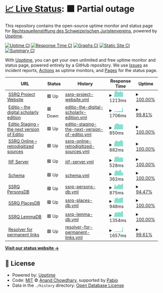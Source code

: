# [📈 Live Status](https://status.ssrq-sds-fds.ch): <!--live status--> **🟧 Partial outage**

This repository contains the open-source uptime monitor and status page for [Rechtsquellenstiftung des Schweizerischen Juristenvereins](www.ssrq-sds-fds.ch), powered by [Upptime](https://github.com/upptime/upptime).

[![Uptime CI](https://github.com/SSRQ-SDS-FDS/ssrq-uptime/workflows/Uptime%20CI/badge.svg)](https://github.com/SSRQ-SDS-FDS/ssrq-uptime/actions?query=workflow%3A%22Uptime+CI%22)
[![Response Time CI](https://github.com/SSRQ-SDS-FDS/ssrq-uptime/workflows/Response%20Time%20CI/badge.svg)](https://github.com/SSRQ-SDS-FDS/ssrq-uptime/actions?query=workflow%3A%22Response+Time+CI%22)
[![Graphs CI](https://github.com/SSRQ-SDS-FDS/ssrq-uptime/workflows/Graphs%20CI/badge.svg)](https://github.com/SSRQ-SDS-FDS/ssrq-uptime/actions?query=workflow%3A%22Graphs+CI%22)
[![Static Site CI](https://github.com/SSRQ-SDS-FDS/ssrq-uptime/workflows/Static%20Site%20CI/badge.svg)](https://github.com/SSRQ-SDS-FDS/ssrq-uptime/actions?query=workflow%3A%22Static+Site+CI%22)
[![Summary CI](https://github.com/SSRQ-SDS-FDS/ssrq-uptime/workflows/Summary%20CI/badge.svg)](https://github.com/SSRQ-SDS-FDS/ssrq-uptime/actions?query=workflow%3A%22Summary+CI%22)

With [Upptime](https://upptime.js.org), you can get your own unlimited and free uptime monitor and status page, powered entirely by a GitHub repository. We use [Issues](https://github.com/SSRQ-SDS-FDS/ssrq-uptime/issues) as incident reports, [Actions](https://github.com/SSRQ-SDS-FDS/ssrq-uptime/actions) as uptime monitors, and [Pages](https://status.ssrq-sds-fds.ch) for the status page.

<!--start: status pages-->
<!-- This summary is generated by Upptime (https://github.com/upptime/upptime) -->
<!-- Do not edit this manually, your changes will be overwritten -->
<!-- prettier-ignore -->
| URL | Status | History | Response Time | Uptime |
| --- | ------ | ------- | ------------- | ------ |
| <img alt="" src="https://icons.duckduckgo.com/ip3/ssrq-sds-fds.ch.ico" height="13"> [SSRQ Project Website](http://ssrq-sds-fds.ch) | 🟩 Up | [ssrq-project-website.yml](https://github.com/SSRQ-SDS-FDS/ssrq-uptime/commits/HEAD/history/ssrq-project-website.yml) | <details><summary><img alt="Response time graph" src="./graphs/ssrq-project-website/response-time-week.png" height="20"> 1213ms</summary><br><a href="https://status.ssrq-sds-fds.ch/history/ssrq-project-website"><img alt="Response time 1499" src="https://img.shields.io/endpoint?url=https%3A%2F%2Fraw.githubusercontent.com%2FSSRQ-SDS-FDS%2Fssrq-uptime%2FHEAD%2Fapi%2Fssrq-project-website%2Fresponse-time.json"></a><br><a href="https://status.ssrq-sds-fds.ch/history/ssrq-project-website"><img alt="24-hour response time 1221" src="https://img.shields.io/endpoint?url=https%3A%2F%2Fraw.githubusercontent.com%2FSSRQ-SDS-FDS%2Fssrq-uptime%2FHEAD%2Fapi%2Fssrq-project-website%2Fresponse-time-day.json"></a><br><a href="https://status.ssrq-sds-fds.ch/history/ssrq-project-website"><img alt="7-day response time 1213" src="https://img.shields.io/endpoint?url=https%3A%2F%2Fraw.githubusercontent.com%2FSSRQ-SDS-FDS%2Fssrq-uptime%2FHEAD%2Fapi%2Fssrq-project-website%2Fresponse-time-week.json"></a><br><a href="https://status.ssrq-sds-fds.ch/history/ssrq-project-website"><img alt="30-day response time 1202" src="https://img.shields.io/endpoint?url=https%3A%2F%2Fraw.githubusercontent.com%2FSSRQ-SDS-FDS%2Fssrq-uptime%2FHEAD%2Fapi%2Fssrq-project-website%2Fresponse-time-month.json"></a><br><a href="https://status.ssrq-sds-fds.ch/history/ssrq-project-website"><img alt="1-year response time 1439" src="https://img.shields.io/endpoint?url=https%3A%2F%2Fraw.githubusercontent.com%2FSSRQ-SDS-FDS%2Fssrq-uptime%2FHEAD%2Fapi%2Fssrq-project-website%2Fresponse-time-year.json"></a></details> | <details><summary><a href="https://status.ssrq-sds-fds.ch/history/ssrq-project-website">100.00%</a></summary><a href="https://status.ssrq-sds-fds.ch/history/ssrq-project-website"><img alt="All-time uptime 99.63%" src="https://img.shields.io/endpoint?url=https%3A%2F%2Fraw.githubusercontent.com%2FSSRQ-SDS-FDS%2Fssrq-uptime%2FHEAD%2Fapi%2Fssrq-project-website%2Fuptime.json"></a><br><a href="https://status.ssrq-sds-fds.ch/history/ssrq-project-website"><img alt="24-hour uptime 100.00%" src="https://img.shields.io/endpoint?url=https%3A%2F%2Fraw.githubusercontent.com%2FSSRQ-SDS-FDS%2Fssrq-uptime%2FHEAD%2Fapi%2Fssrq-project-website%2Fuptime-day.json"></a><br><a href="https://status.ssrq-sds-fds.ch/history/ssrq-project-website"><img alt="7-day uptime 100.00%" src="https://img.shields.io/endpoint?url=https%3A%2F%2Fraw.githubusercontent.com%2FSSRQ-SDS-FDS%2Fssrq-uptime%2FHEAD%2Fapi%2Fssrq-project-website%2Fuptime-week.json"></a><br><a href="https://status.ssrq-sds-fds.ch/history/ssrq-project-website"><img alt="30-day uptime 100.00%" src="https://img.shields.io/endpoint?url=https%3A%2F%2Fraw.githubusercontent.com%2FSSRQ-SDS-FDS%2Fssrq-uptime%2FHEAD%2Fapi%2Fssrq-project-website%2Fuptime-month.json"></a><br><a href="https://status.ssrq-sds-fds.ch/history/ssrq-project-website"><img alt="1-year uptime 99.93%" src="https://img.shields.io/endpoint?url=https%3A%2F%2Fraw.githubusercontent.com%2FSSRQ-SDS-FDS%2Fssrq-uptime%2FHEAD%2Fapi%2Fssrq-project-website%2Fuptime-year.json"></a></details>
| <img alt="" src="https://icons.duckduckgo.com/ip3/editio.ssrq-online.ch.ico" height="13"> [Editio – the digital scholarly edition](https://editio.ssrq-online.ch) | 🟥 Down | [editio-the-digital-scholarly-edition.yml](https://github.com/SSRQ-SDS-FDS/ssrq-uptime/commits/HEAD/history/editio-the-digital-scholarly-edition.yml) | <details><summary><img alt="Response time graph" src="./graphs/editio-the-digital-scholarly-edition/response-time-week.png" height="20"> 1706ms</summary><br><a href="https://status.ssrq-sds-fds.ch/history/editio-the-digital-scholarly-edition"><img alt="Response time 1565" src="https://img.shields.io/endpoint?url=https%3A%2F%2Fraw.githubusercontent.com%2FSSRQ-SDS-FDS%2Fssrq-uptime%2FHEAD%2Fapi%2Feditio-the-digital-scholarly-edition%2Fresponse-time.json"></a><br><a href="https://status.ssrq-sds-fds.ch/history/editio-the-digital-scholarly-edition"><img alt="24-hour response time 3125" src="https://img.shields.io/endpoint?url=https%3A%2F%2Fraw.githubusercontent.com%2FSSRQ-SDS-FDS%2Fssrq-uptime%2FHEAD%2Fapi%2Feditio-the-digital-scholarly-edition%2Fresponse-time-day.json"></a><br><a href="https://status.ssrq-sds-fds.ch/history/editio-the-digital-scholarly-edition"><img alt="7-day response time 1706" src="https://img.shields.io/endpoint?url=https%3A%2F%2Fraw.githubusercontent.com%2FSSRQ-SDS-FDS%2Fssrq-uptime%2FHEAD%2Fapi%2Feditio-the-digital-scholarly-edition%2Fresponse-time-week.json"></a><br><a href="https://status.ssrq-sds-fds.ch/history/editio-the-digital-scholarly-edition"><img alt="30-day response time 2346" src="https://img.shields.io/endpoint?url=https%3A%2F%2Fraw.githubusercontent.com%2FSSRQ-SDS-FDS%2Fssrq-uptime%2FHEAD%2Fapi%2Feditio-the-digital-scholarly-edition%2Fresponse-time-month.json"></a><br><a href="https://status.ssrq-sds-fds.ch/history/editio-the-digital-scholarly-edition"><img alt="1-year response time 1498" src="https://img.shields.io/endpoint?url=https%3A%2F%2Fraw.githubusercontent.com%2FSSRQ-SDS-FDS%2Fssrq-uptime%2FHEAD%2Fapi%2Feditio-the-digital-scholarly-edition%2Fresponse-time-year.json"></a></details> | <details><summary><a href="https://status.ssrq-sds-fds.ch/history/editio-the-digital-scholarly-edition">99.81%</a></summary><a href="https://status.ssrq-sds-fds.ch/history/editio-the-digital-scholarly-edition"><img alt="All-time uptime 98.42%" src="https://img.shields.io/endpoint?url=https%3A%2F%2Fraw.githubusercontent.com%2FSSRQ-SDS-FDS%2Fssrq-uptime%2FHEAD%2Fapi%2Feditio-the-digital-scholarly-edition%2Fuptime.json"></a><br><a href="https://status.ssrq-sds-fds.ch/history/editio-the-digital-scholarly-edition"><img alt="24-hour uptime 98.67%" src="https://img.shields.io/endpoint?url=https%3A%2F%2Fraw.githubusercontent.com%2FSSRQ-SDS-FDS%2Fssrq-uptime%2FHEAD%2Fapi%2Feditio-the-digital-scholarly-edition%2Fuptime-day.json"></a><br><a href="https://status.ssrq-sds-fds.ch/history/editio-the-digital-scholarly-edition"><img alt="7-day uptime 99.81%" src="https://img.shields.io/endpoint?url=https%3A%2F%2Fraw.githubusercontent.com%2FSSRQ-SDS-FDS%2Fssrq-uptime%2FHEAD%2Fapi%2Feditio-the-digital-scholarly-edition%2Fuptime-week.json"></a><br><a href="https://status.ssrq-sds-fds.ch/history/editio-the-digital-scholarly-edition"><img alt="30-day uptime 99.96%" src="https://img.shields.io/endpoint?url=https%3A%2F%2Fraw.githubusercontent.com%2FSSRQ-SDS-FDS%2Fssrq-uptime%2FHEAD%2Fapi%2Feditio-the-digital-scholarly-edition%2Fuptime-month.json"></a><br><a href="https://status.ssrq-sds-fds.ch/history/editio-the-digital-scholarly-edition"><img alt="1-year uptime 99.68%" src="https://img.shields.io/endpoint?url=https%3A%2F%2Fraw.githubusercontent.com%2FSSRQ-SDS-FDS%2Fssrq-uptime%2FHEAD%2Fapi%2Feditio-the-digital-scholarly-edition%2Fuptime-year.json"></a></details>
| <img alt="" src="https://icons.duckduckgo.com/ip3/staging.editio.ssrq-online.ch.ico" height="13"> [Editio Staging – the next version of Editio](https://staging.editio.ssrq-online.ch/) | 🟩 Up | [editio-staging-the-next-version-of-editio.yml](https://github.com/SSRQ-SDS-FDS/ssrq-uptime/commits/HEAD/history/editio-staging-the-next-version-of-editio.yml) | <details><summary><img alt="Response time graph" src="./graphs/editio-staging-the-next-version-of-editio/response-time-week.png" height="20"> 850ms</summary><br><a href="https://status.ssrq-sds-fds.ch/history/editio-staging-the-next-version-of-editio"><img alt="Response time 880" src="https://img.shields.io/endpoint?url=https%3A%2F%2Fraw.githubusercontent.com%2FSSRQ-SDS-FDS%2Fssrq-uptime%2FHEAD%2Fapi%2Feditio-staging-the-next-version-of-editio%2Fresponse-time.json"></a><br><a href="https://status.ssrq-sds-fds.ch/history/editio-staging-the-next-version-of-editio"><img alt="24-hour response time 793" src="https://img.shields.io/endpoint?url=https%3A%2F%2Fraw.githubusercontent.com%2FSSRQ-SDS-FDS%2Fssrq-uptime%2FHEAD%2Fapi%2Feditio-staging-the-next-version-of-editio%2Fresponse-time-day.json"></a><br><a href="https://status.ssrq-sds-fds.ch/history/editio-staging-the-next-version-of-editio"><img alt="7-day response time 850" src="https://img.shields.io/endpoint?url=https%3A%2F%2Fraw.githubusercontent.com%2FSSRQ-SDS-FDS%2Fssrq-uptime%2FHEAD%2Fapi%2Feditio-staging-the-next-version-of-editio%2Fresponse-time-week.json"></a><br><a href="https://status.ssrq-sds-fds.ch/history/editio-staging-the-next-version-of-editio"><img alt="30-day response time 852" src="https://img.shields.io/endpoint?url=https%3A%2F%2Fraw.githubusercontent.com%2FSSRQ-SDS-FDS%2Fssrq-uptime%2FHEAD%2Fapi%2Feditio-staging-the-next-version-of-editio%2Fresponse-time-month.json"></a><br><a href="https://status.ssrq-sds-fds.ch/history/editio-staging-the-next-version-of-editio"><img alt="1-year response time 880" src="https://img.shields.io/endpoint?url=https%3A%2F%2Fraw.githubusercontent.com%2FSSRQ-SDS-FDS%2Fssrq-uptime%2FHEAD%2Fapi%2Feditio-staging-the-next-version-of-editio%2Fresponse-time-year.json"></a></details> | <details><summary><a href="https://status.ssrq-sds-fds.ch/history/editio-staging-the-next-version-of-editio">100.00%</a></summary><a href="https://status.ssrq-sds-fds.ch/history/editio-staging-the-next-version-of-editio"><img alt="All-time uptime 100.00%" src="https://img.shields.io/endpoint?url=https%3A%2F%2Fraw.githubusercontent.com%2FSSRQ-SDS-FDS%2Fssrq-uptime%2FHEAD%2Fapi%2Feditio-staging-the-next-version-of-editio%2Fuptime.json"></a><br><a href="https://status.ssrq-sds-fds.ch/history/editio-staging-the-next-version-of-editio"><img alt="24-hour uptime 100.00%" src="https://img.shields.io/endpoint?url=https%3A%2F%2Fraw.githubusercontent.com%2FSSRQ-SDS-FDS%2Fssrq-uptime%2FHEAD%2Fapi%2Feditio-staging-the-next-version-of-editio%2Fuptime-day.json"></a><br><a href="https://status.ssrq-sds-fds.ch/history/editio-staging-the-next-version-of-editio"><img alt="7-day uptime 100.00%" src="https://img.shields.io/endpoint?url=https%3A%2F%2Fraw.githubusercontent.com%2FSSRQ-SDS-FDS%2Fssrq-uptime%2FHEAD%2Fapi%2Feditio-staging-the-next-version-of-editio%2Fuptime-week.json"></a><br><a href="https://status.ssrq-sds-fds.ch/history/editio-staging-the-next-version-of-editio"><img alt="30-day uptime 100.00%" src="https://img.shields.io/endpoint?url=https%3A%2F%2Fraw.githubusercontent.com%2FSSRQ-SDS-FDS%2Fssrq-uptime%2FHEAD%2Fapi%2Feditio-staging-the-next-version-of-editio%2Fuptime-month.json"></a><br><a href="https://status.ssrq-sds-fds.ch/history/editio-staging-the-next-version-of-editio"><img alt="1-year uptime 100.00%" src="https://img.shields.io/endpoint?url=https%3A%2F%2Fraw.githubusercontent.com%2FSSRQ-SDS-FDS%2Fssrq-uptime%2FHEAD%2Fapi%2Feditio-staging-the-next-version-of-editio%2Fuptime-year.json"></a></details>
| <img alt="" src="https://icons.duckduckgo.com/ip3/www.ssrq-sds-fds.ch.ico" height="13"> [SSRQ Online – retrodigitized sources](https://www.ssrq-sds-fds.ch/online/cantons.html) | 🟩 Up | [ssrq-online-retrodigitized-sources.yml](https://github.com/SSRQ-SDS-FDS/ssrq-uptime/commits/HEAD/history/ssrq-online-retrodigitized-sources.yml) | <details><summary><img alt="Response time graph" src="./graphs/ssrq-online-retrodigitized-sources/response-time-week.png" height="20"> 882ms</summary><br><a href="https://status.ssrq-sds-fds.ch/history/ssrq-online-retrodigitized-sources"><img alt="Response time 877" src="https://img.shields.io/endpoint?url=https%3A%2F%2Fraw.githubusercontent.com%2FSSRQ-SDS-FDS%2Fssrq-uptime%2FHEAD%2Fapi%2Fssrq-online-retrodigitized-sources%2Fresponse-time.json"></a><br><a href="https://status.ssrq-sds-fds.ch/history/ssrq-online-retrodigitized-sources"><img alt="24-hour response time 797" src="https://img.shields.io/endpoint?url=https%3A%2F%2Fraw.githubusercontent.com%2FSSRQ-SDS-FDS%2Fssrq-uptime%2FHEAD%2Fapi%2Fssrq-online-retrodigitized-sources%2Fresponse-time-day.json"></a><br><a href="https://status.ssrq-sds-fds.ch/history/ssrq-online-retrodigitized-sources"><img alt="7-day response time 882" src="https://img.shields.io/endpoint?url=https%3A%2F%2Fraw.githubusercontent.com%2FSSRQ-SDS-FDS%2Fssrq-uptime%2FHEAD%2Fapi%2Fssrq-online-retrodigitized-sources%2Fresponse-time-week.json"></a><br><a href="https://status.ssrq-sds-fds.ch/history/ssrq-online-retrodigitized-sources"><img alt="30-day response time 847" src="https://img.shields.io/endpoint?url=https%3A%2F%2Fraw.githubusercontent.com%2FSSRQ-SDS-FDS%2Fssrq-uptime%2FHEAD%2Fapi%2Fssrq-online-retrodigitized-sources%2Fresponse-time-month.json"></a><br><a href="https://status.ssrq-sds-fds.ch/history/ssrq-online-retrodigitized-sources"><img alt="1-year response time 877" src="https://img.shields.io/endpoint?url=https%3A%2F%2Fraw.githubusercontent.com%2FSSRQ-SDS-FDS%2Fssrq-uptime%2FHEAD%2Fapi%2Fssrq-online-retrodigitized-sources%2Fresponse-time-year.json"></a></details> | <details><summary><a href="https://status.ssrq-sds-fds.ch/history/ssrq-online-retrodigitized-sources">100.00%</a></summary><a href="https://status.ssrq-sds-fds.ch/history/ssrq-online-retrodigitized-sources"><img alt="All-time uptime 100.00%" src="https://img.shields.io/endpoint?url=https%3A%2F%2Fraw.githubusercontent.com%2FSSRQ-SDS-FDS%2Fssrq-uptime%2FHEAD%2Fapi%2Fssrq-online-retrodigitized-sources%2Fuptime.json"></a><br><a href="https://status.ssrq-sds-fds.ch/history/ssrq-online-retrodigitized-sources"><img alt="24-hour uptime 100.00%" src="https://img.shields.io/endpoint?url=https%3A%2F%2Fraw.githubusercontent.com%2FSSRQ-SDS-FDS%2Fssrq-uptime%2FHEAD%2Fapi%2Fssrq-online-retrodigitized-sources%2Fuptime-day.json"></a><br><a href="https://status.ssrq-sds-fds.ch/history/ssrq-online-retrodigitized-sources"><img alt="7-day uptime 100.00%" src="https://img.shields.io/endpoint?url=https%3A%2F%2Fraw.githubusercontent.com%2FSSRQ-SDS-FDS%2Fssrq-uptime%2FHEAD%2Fapi%2Fssrq-online-retrodigitized-sources%2Fuptime-week.json"></a><br><a href="https://status.ssrq-sds-fds.ch/history/ssrq-online-retrodigitized-sources"><img alt="30-day uptime 100.00%" src="https://img.shields.io/endpoint?url=https%3A%2F%2Fraw.githubusercontent.com%2FSSRQ-SDS-FDS%2Fssrq-uptime%2FHEAD%2Fapi%2Fssrq-online-retrodigitized-sources%2Fuptime-month.json"></a><br><a href="https://status.ssrq-sds-fds.ch/history/ssrq-online-retrodigitized-sources"><img alt="1-year uptime 100.00%" src="https://img.shields.io/endpoint?url=https%3A%2F%2Fraw.githubusercontent.com%2FSSRQ-SDS-FDS%2Fssrq-uptime%2FHEAD%2Fapi%2Fssrq-online-retrodigitized-sources%2Fuptime-year.json"></a></details>
| <img alt="" src="https://icons.duckduckgo.com/ip3/facsimiles.ssrq-sds-fds.ch.ico" height="13"> [IIIF Server](https://facsimiles.ssrq-sds-fds.ch/iiif/2/ADCO_BII_8_19_1r.ptif/info.json) | 🟩 Up | [iiif-server.yml](https://github.com/SSRQ-SDS-FDS/ssrq-uptime/commits/HEAD/history/iiif-server.yml) | <details><summary><img alt="Response time graph" src="./graphs/iiif-server/response-time-week.png" height="20"> 528ms</summary><br><a href="https://status.ssrq-sds-fds.ch/history/iiif-server"><img alt="Response time 591" src="https://img.shields.io/endpoint?url=https%3A%2F%2Fraw.githubusercontent.com%2FSSRQ-SDS-FDS%2Fssrq-uptime%2FHEAD%2Fapi%2Fiiif-server%2Fresponse-time.json"></a><br><a href="https://status.ssrq-sds-fds.ch/history/iiif-server"><img alt="24-hour response time 474" src="https://img.shields.io/endpoint?url=https%3A%2F%2Fraw.githubusercontent.com%2FSSRQ-SDS-FDS%2Fssrq-uptime%2FHEAD%2Fapi%2Fiiif-server%2Fresponse-time-day.json"></a><br><a href="https://status.ssrq-sds-fds.ch/history/iiif-server"><img alt="7-day response time 528" src="https://img.shields.io/endpoint?url=https%3A%2F%2Fraw.githubusercontent.com%2FSSRQ-SDS-FDS%2Fssrq-uptime%2FHEAD%2Fapi%2Fiiif-server%2Fresponse-time-week.json"></a><br><a href="https://status.ssrq-sds-fds.ch/history/iiif-server"><img alt="30-day response time 572" src="https://img.shields.io/endpoint?url=https%3A%2F%2Fraw.githubusercontent.com%2FSSRQ-SDS-FDS%2Fssrq-uptime%2FHEAD%2Fapi%2Fiiif-server%2Fresponse-time-month.json"></a><br><a href="https://status.ssrq-sds-fds.ch/history/iiif-server"><img alt="1-year response time 606" src="https://img.shields.io/endpoint?url=https%3A%2F%2Fraw.githubusercontent.com%2FSSRQ-SDS-FDS%2Fssrq-uptime%2FHEAD%2Fapi%2Fiiif-server%2Fresponse-time-year.json"></a></details> | <details><summary><a href="https://status.ssrq-sds-fds.ch/history/iiif-server">100.00%</a></summary><a href="https://status.ssrq-sds-fds.ch/history/iiif-server"><img alt="All-time uptime 99.95%" src="https://img.shields.io/endpoint?url=https%3A%2F%2Fraw.githubusercontent.com%2FSSRQ-SDS-FDS%2Fssrq-uptime%2FHEAD%2Fapi%2Fiiif-server%2Fuptime.json"></a><br><a href="https://status.ssrq-sds-fds.ch/history/iiif-server"><img alt="24-hour uptime 100.00%" src="https://img.shields.io/endpoint?url=https%3A%2F%2Fraw.githubusercontent.com%2FSSRQ-SDS-FDS%2Fssrq-uptime%2FHEAD%2Fapi%2Fiiif-server%2Fuptime-day.json"></a><br><a href="https://status.ssrq-sds-fds.ch/history/iiif-server"><img alt="7-day uptime 100.00%" src="https://img.shields.io/endpoint?url=https%3A%2F%2Fraw.githubusercontent.com%2FSSRQ-SDS-FDS%2Fssrq-uptime%2FHEAD%2Fapi%2Fiiif-server%2Fuptime-week.json"></a><br><a href="https://status.ssrq-sds-fds.ch/history/iiif-server"><img alt="30-day uptime 100.00%" src="https://img.shields.io/endpoint?url=https%3A%2F%2Fraw.githubusercontent.com%2FSSRQ-SDS-FDS%2Fssrq-uptime%2FHEAD%2Fapi%2Fiiif-server%2Fuptime-month.json"></a><br><a href="https://status.ssrq-sds-fds.ch/history/iiif-server"><img alt="1-year uptime 99.99%" src="https://img.shields.io/endpoint?url=https%3A%2F%2Fraw.githubusercontent.com%2FSSRQ-SDS-FDS%2Fssrq-uptime%2FHEAD%2Fapi%2Fiiif-server%2Fuptime-year.json"></a></details>
| <img alt="" src="https://icons.duckduckgo.com/ip3/schema.ssrq-sds-fds.ch.ico" height="13"> [Schema](https://schema.ssrq-sds-fds.ch/latest/) | 🟩 Up | [schema.yml](https://github.com/SSRQ-SDS-FDS/ssrq-uptime/commits/HEAD/history/schema.yml) | <details><summary><img alt="Response time graph" src="./graphs/schema/response-time-week.png" height="20"> 362ms</summary><br><a href="https://status.ssrq-sds-fds.ch/history/schema"><img alt="Response time 314" src="https://img.shields.io/endpoint?url=https%3A%2F%2Fraw.githubusercontent.com%2FSSRQ-SDS-FDS%2Fssrq-uptime%2FHEAD%2Fapi%2Fschema%2Fresponse-time.json"></a><br><a href="https://status.ssrq-sds-fds.ch/history/schema"><img alt="24-hour response time 310" src="https://img.shields.io/endpoint?url=https%3A%2F%2Fraw.githubusercontent.com%2FSSRQ-SDS-FDS%2Fssrq-uptime%2FHEAD%2Fapi%2Fschema%2Fresponse-time-day.json"></a><br><a href="https://status.ssrq-sds-fds.ch/history/schema"><img alt="7-day response time 362" src="https://img.shields.io/endpoint?url=https%3A%2F%2Fraw.githubusercontent.com%2FSSRQ-SDS-FDS%2Fssrq-uptime%2FHEAD%2Fapi%2Fschema%2Fresponse-time-week.json"></a><br><a href="https://status.ssrq-sds-fds.ch/history/schema"><img alt="30-day response time 346" src="https://img.shields.io/endpoint?url=https%3A%2F%2Fraw.githubusercontent.com%2FSSRQ-SDS-FDS%2Fssrq-uptime%2FHEAD%2Fapi%2Fschema%2Fresponse-time-month.json"></a><br><a href="https://status.ssrq-sds-fds.ch/history/schema"><img alt="1-year response time 317" src="https://img.shields.io/endpoint?url=https%3A%2F%2Fraw.githubusercontent.com%2FSSRQ-SDS-FDS%2Fssrq-uptime%2FHEAD%2Fapi%2Fschema%2Fresponse-time-year.json"></a></details> | <details><summary><a href="https://status.ssrq-sds-fds.ch/history/schema">100.00%</a></summary><a href="https://status.ssrq-sds-fds.ch/history/schema"><img alt="All-time uptime 100.00%" src="https://img.shields.io/endpoint?url=https%3A%2F%2Fraw.githubusercontent.com%2FSSRQ-SDS-FDS%2Fssrq-uptime%2FHEAD%2Fapi%2Fschema%2Fuptime.json"></a><br><a href="https://status.ssrq-sds-fds.ch/history/schema"><img alt="24-hour uptime 100.00%" src="https://img.shields.io/endpoint?url=https%3A%2F%2Fraw.githubusercontent.com%2FSSRQ-SDS-FDS%2Fssrq-uptime%2FHEAD%2Fapi%2Fschema%2Fuptime-day.json"></a><br><a href="https://status.ssrq-sds-fds.ch/history/schema"><img alt="7-day uptime 100.00%" src="https://img.shields.io/endpoint?url=https%3A%2F%2Fraw.githubusercontent.com%2FSSRQ-SDS-FDS%2Fssrq-uptime%2FHEAD%2Fapi%2Fschema%2Fuptime-week.json"></a><br><a href="https://status.ssrq-sds-fds.ch/history/schema"><img alt="30-day uptime 100.00%" src="https://img.shields.io/endpoint?url=https%3A%2F%2Fraw.githubusercontent.com%2FSSRQ-SDS-FDS%2Fssrq-uptime%2FHEAD%2Fapi%2Fschema%2Fuptime-month.json"></a><br><a href="https://status.ssrq-sds-fds.ch/history/schema"><img alt="1-year uptime 100.00%" src="https://img.shields.io/endpoint?url=https%3A%2F%2Fraw.githubusercontent.com%2FSSRQ-SDS-FDS%2Fssrq-uptime%2FHEAD%2Fapi%2Fschema%2Fuptime-year.json"></a></details>
| <img alt="" src="https://icons.duckduckgo.com/ip3/personae.ssrq-sds-fds.ch.ico" height="13"> [SSRQ PersonsDB](https://personae.ssrq-sds-fds.ch) | 🟩 Up | [ssrq-persons-db.yml](https://github.com/SSRQ-SDS-FDS/ssrq-uptime/commits/HEAD/history/ssrq-persons-db.yml) | <details><summary><img alt="Response time graph" src="./graphs/ssrq-persons-db/response-time-week.png" height="20"> 875ms</summary><br><a href="https://status.ssrq-sds-fds.ch/history/ssrq-persons-db"><img alt="Response time 1005" src="https://img.shields.io/endpoint?url=https%3A%2F%2Fraw.githubusercontent.com%2FSSRQ-SDS-FDS%2Fssrq-uptime%2FHEAD%2Fapi%2Fssrq-persons-db%2Fresponse-time.json"></a><br><a href="https://status.ssrq-sds-fds.ch/history/ssrq-persons-db"><img alt="24-hour response time 1155" src="https://img.shields.io/endpoint?url=https%3A%2F%2Fraw.githubusercontent.com%2FSSRQ-SDS-FDS%2Fssrq-uptime%2FHEAD%2Fapi%2Fssrq-persons-db%2Fresponse-time-day.json"></a><br><a href="https://status.ssrq-sds-fds.ch/history/ssrq-persons-db"><img alt="7-day response time 875" src="https://img.shields.io/endpoint?url=https%3A%2F%2Fraw.githubusercontent.com%2FSSRQ-SDS-FDS%2Fssrq-uptime%2FHEAD%2Fapi%2Fssrq-persons-db%2Fresponse-time-week.json"></a><br><a href="https://status.ssrq-sds-fds.ch/history/ssrq-persons-db"><img alt="30-day response time 930" src="https://img.shields.io/endpoint?url=https%3A%2F%2Fraw.githubusercontent.com%2FSSRQ-SDS-FDS%2Fssrq-uptime%2FHEAD%2Fapi%2Fssrq-persons-db%2Fresponse-time-month.json"></a><br><a href="https://status.ssrq-sds-fds.ch/history/ssrq-persons-db"><img alt="1-year response time 1011" src="https://img.shields.io/endpoint?url=https%3A%2F%2Fraw.githubusercontent.com%2FSSRQ-SDS-FDS%2Fssrq-uptime%2FHEAD%2Fapi%2Fssrq-persons-db%2Fresponse-time-year.json"></a></details> | <details><summary><a href="https://status.ssrq-sds-fds.ch/history/ssrq-persons-db">94.47%</a></summary><a href="https://status.ssrq-sds-fds.ch/history/ssrq-persons-db"><img alt="All-time uptime 96.58%" src="https://img.shields.io/endpoint?url=https%3A%2F%2Fraw.githubusercontent.com%2FSSRQ-SDS-FDS%2Fssrq-uptime%2FHEAD%2Fapi%2Fssrq-persons-db%2Fuptime.json"></a><br><a href="https://status.ssrq-sds-fds.ch/history/ssrq-persons-db"><img alt="24-hour uptime 100.00%" src="https://img.shields.io/endpoint?url=https%3A%2F%2Fraw.githubusercontent.com%2FSSRQ-SDS-FDS%2Fssrq-uptime%2FHEAD%2Fapi%2Fssrq-persons-db%2Fuptime-day.json"></a><br><a href="https://status.ssrq-sds-fds.ch/history/ssrq-persons-db"><img alt="7-day uptime 94.47%" src="https://img.shields.io/endpoint?url=https%3A%2F%2Fraw.githubusercontent.com%2FSSRQ-SDS-FDS%2Fssrq-uptime%2FHEAD%2Fapi%2Fssrq-persons-db%2Fuptime-week.json"></a><br><a href="https://status.ssrq-sds-fds.ch/history/ssrq-persons-db"><img alt="30-day uptime 98.73%" src="https://img.shields.io/endpoint?url=https%3A%2F%2Fraw.githubusercontent.com%2FSSRQ-SDS-FDS%2Fssrq-uptime%2FHEAD%2Fapi%2Fssrq-persons-db%2Fuptime-month.json"></a><br><a href="https://status.ssrq-sds-fds.ch/history/ssrq-persons-db"><img alt="1-year uptime 97.33%" src="https://img.shields.io/endpoint?url=https%3A%2F%2Fraw.githubusercontent.com%2FSSRQ-SDS-FDS%2Fssrq-uptime%2FHEAD%2Fapi%2Fssrq-persons-db%2Fuptime-year.json"></a></details>
| <img alt="" src="https://icons.duckduckgo.com/ip3/loci.ssrq-sds-fds.ch.ico" height="13"> [SSRQ PlacesDB](https://loci.ssrq-sds-fds.ch/search/search-form.xq) | 🟩 Up | [ssrq-places-db.yml](https://github.com/SSRQ-SDS-FDS/ssrq-uptime/commits/HEAD/history/ssrq-places-db.yml) | <details><summary><img alt="Response time graph" src="./graphs/ssrq-places-db/response-time-week.png" height="20"> 948ms</summary><br><a href="https://status.ssrq-sds-fds.ch/history/ssrq-places-db"><img alt="Response time 848" src="https://img.shields.io/endpoint?url=https%3A%2F%2Fraw.githubusercontent.com%2FSSRQ-SDS-FDS%2Fssrq-uptime%2FHEAD%2Fapi%2Fssrq-places-db%2Fresponse-time.json"></a><br><a href="https://status.ssrq-sds-fds.ch/history/ssrq-places-db"><img alt="24-hour response time 1043" src="https://img.shields.io/endpoint?url=https%3A%2F%2Fraw.githubusercontent.com%2FSSRQ-SDS-FDS%2Fssrq-uptime%2FHEAD%2Fapi%2Fssrq-places-db%2Fresponse-time-day.json"></a><br><a href="https://status.ssrq-sds-fds.ch/history/ssrq-places-db"><img alt="7-day response time 948" src="https://img.shields.io/endpoint?url=https%3A%2F%2Fraw.githubusercontent.com%2FSSRQ-SDS-FDS%2Fssrq-uptime%2FHEAD%2Fapi%2Fssrq-places-db%2Fresponse-time-week.json"></a><br><a href="https://status.ssrq-sds-fds.ch/history/ssrq-places-db"><img alt="30-day response time 907" src="https://img.shields.io/endpoint?url=https%3A%2F%2Fraw.githubusercontent.com%2FSSRQ-SDS-FDS%2Fssrq-uptime%2FHEAD%2Fapi%2Fssrq-places-db%2Fresponse-time-month.json"></a><br><a href="https://status.ssrq-sds-fds.ch/history/ssrq-places-db"><img alt="1-year response time 914" src="https://img.shields.io/endpoint?url=https%3A%2F%2Fraw.githubusercontent.com%2FSSRQ-SDS-FDS%2Fssrq-uptime%2FHEAD%2Fapi%2Fssrq-places-db%2Fresponse-time-year.json"></a></details> | <details><summary><a href="https://status.ssrq-sds-fds.ch/history/ssrq-places-db">100.00%</a></summary><a href="https://status.ssrq-sds-fds.ch/history/ssrq-places-db"><img alt="All-time uptime 99.63%" src="https://img.shields.io/endpoint?url=https%3A%2F%2Fraw.githubusercontent.com%2FSSRQ-SDS-FDS%2Fssrq-uptime%2FHEAD%2Fapi%2Fssrq-places-db%2Fuptime.json"></a><br><a href="https://status.ssrq-sds-fds.ch/history/ssrq-places-db"><img alt="24-hour uptime 100.00%" src="https://img.shields.io/endpoint?url=https%3A%2F%2Fraw.githubusercontent.com%2FSSRQ-SDS-FDS%2Fssrq-uptime%2FHEAD%2Fapi%2Fssrq-places-db%2Fuptime-day.json"></a><br><a href="https://status.ssrq-sds-fds.ch/history/ssrq-places-db"><img alt="7-day uptime 100.00%" src="https://img.shields.io/endpoint?url=https%3A%2F%2Fraw.githubusercontent.com%2FSSRQ-SDS-FDS%2Fssrq-uptime%2FHEAD%2Fapi%2Fssrq-places-db%2Fuptime-week.json"></a><br><a href="https://status.ssrq-sds-fds.ch/history/ssrq-places-db"><img alt="30-day uptime 100.00%" src="https://img.shields.io/endpoint?url=https%3A%2F%2Fraw.githubusercontent.com%2FSSRQ-SDS-FDS%2Fssrq-uptime%2FHEAD%2Fapi%2Fssrq-places-db%2Fuptime-month.json"></a><br><a href="https://status.ssrq-sds-fds.ch/history/ssrq-places-db"><img alt="1-year uptime 99.89%" src="https://img.shields.io/endpoint?url=https%3A%2F%2Fraw.githubusercontent.com%2FSSRQ-SDS-FDS%2Fssrq-uptime%2FHEAD%2Fapi%2Fssrq-places-db%2Fuptime-year.json"></a></details>
| <img alt="" src="https://icons.duckduckgo.com/ip3/termini.ssrq-sds-fds.ch.ico" height="13"> [SSRQ LemmaDB](https://termini.ssrq-sds-fds.ch/search/search-form.xq) | 🟩 Up | [ssrq-lemma-db.yml](https://github.com/SSRQ-SDS-FDS/ssrq-uptime/commits/HEAD/history/ssrq-lemma-db.yml) | <details><summary><img alt="Response time graph" src="./graphs/ssrq-lemma-db/response-time-week.png" height="20"> 1354ms</summary><br><a href="https://status.ssrq-sds-fds.ch/history/ssrq-lemma-db"><img alt="Response time 1178" src="https://img.shields.io/endpoint?url=https%3A%2F%2Fraw.githubusercontent.com%2FSSRQ-SDS-FDS%2Fssrq-uptime%2FHEAD%2Fapi%2Fssrq-lemma-db%2Fresponse-time.json"></a><br><a href="https://status.ssrq-sds-fds.ch/history/ssrq-lemma-db"><img alt="24-hour response time 1408" src="https://img.shields.io/endpoint?url=https%3A%2F%2Fraw.githubusercontent.com%2FSSRQ-SDS-FDS%2Fssrq-uptime%2FHEAD%2Fapi%2Fssrq-lemma-db%2Fresponse-time-day.json"></a><br><a href="https://status.ssrq-sds-fds.ch/history/ssrq-lemma-db"><img alt="7-day response time 1354" src="https://img.shields.io/endpoint?url=https%3A%2F%2Fraw.githubusercontent.com%2FSSRQ-SDS-FDS%2Fssrq-uptime%2FHEAD%2Fapi%2Fssrq-lemma-db%2Fresponse-time-week.json"></a><br><a href="https://status.ssrq-sds-fds.ch/history/ssrq-lemma-db"><img alt="30-day response time 1228" src="https://img.shields.io/endpoint?url=https%3A%2F%2Fraw.githubusercontent.com%2FSSRQ-SDS-FDS%2Fssrq-uptime%2FHEAD%2Fapi%2Fssrq-lemma-db%2Fresponse-time-month.json"></a><br><a href="https://status.ssrq-sds-fds.ch/history/ssrq-lemma-db"><img alt="1-year response time 1264" src="https://img.shields.io/endpoint?url=https%3A%2F%2Fraw.githubusercontent.com%2FSSRQ-SDS-FDS%2Fssrq-uptime%2FHEAD%2Fapi%2Fssrq-lemma-db%2Fresponse-time-year.json"></a></details> | <details><summary><a href="https://status.ssrq-sds-fds.ch/history/ssrq-lemma-db">100.00%</a></summary><a href="https://status.ssrq-sds-fds.ch/history/ssrq-lemma-db"><img alt="All-time uptime 99.62%" src="https://img.shields.io/endpoint?url=https%3A%2F%2Fraw.githubusercontent.com%2FSSRQ-SDS-FDS%2Fssrq-uptime%2FHEAD%2Fapi%2Fssrq-lemma-db%2Fuptime.json"></a><br><a href="https://status.ssrq-sds-fds.ch/history/ssrq-lemma-db"><img alt="24-hour uptime 100.00%" src="https://img.shields.io/endpoint?url=https%3A%2F%2Fraw.githubusercontent.com%2FSSRQ-SDS-FDS%2Fssrq-uptime%2FHEAD%2Fapi%2Fssrq-lemma-db%2Fuptime-day.json"></a><br><a href="https://status.ssrq-sds-fds.ch/history/ssrq-lemma-db"><img alt="7-day uptime 100.00%" src="https://img.shields.io/endpoint?url=https%3A%2F%2Fraw.githubusercontent.com%2FSSRQ-SDS-FDS%2Fssrq-uptime%2FHEAD%2Fapi%2Fssrq-lemma-db%2Fuptime-week.json"></a><br><a href="https://status.ssrq-sds-fds.ch/history/ssrq-lemma-db"><img alt="30-day uptime 100.00%" src="https://img.shields.io/endpoint?url=https%3A%2F%2Fraw.githubusercontent.com%2FSSRQ-SDS-FDS%2Fssrq-uptime%2FHEAD%2Fapi%2Fssrq-lemma-db%2Fuptime-month.json"></a><br><a href="https://status.ssrq-sds-fds.ch/history/ssrq-lemma-db"><img alt="1-year uptime 99.89%" src="https://img.shields.io/endpoint?url=https%3A%2F%2Fraw.githubusercontent.com%2FSSRQ-SDS-FDS%2Fssrq-uptime%2FHEAD%2Fapi%2Fssrq-lemma-db%2Fuptime-year.json"></a></details>
| <img alt="" src="https://icons.duckduckgo.com/ip3/p.ssrq-sds-fds.ch.ico" height="13"> [Resolver for permanent links](https://p.ssrq-sds-fds.ch/loc123456) | 🟩 Up | [resolver-for-permanent-links.yml](https://github.com/SSRQ-SDS-FDS/ssrq-uptime/commits/HEAD/history/resolver-for-permanent-links.yml) | <details><summary><img alt="Response time graph" src="./graphs/resolver-for-permanent-links/response-time-week.png" height="20"> 1657ms</summary><br><a href="https://status.ssrq-sds-fds.ch/history/resolver-for-permanent-links"><img alt="Response time 1968" src="https://img.shields.io/endpoint?url=https%3A%2F%2Fraw.githubusercontent.com%2FSSRQ-SDS-FDS%2Fssrq-uptime%2FHEAD%2Fapi%2Fresolver-for-permanent-links%2Fresponse-time.json"></a><br><a href="https://status.ssrq-sds-fds.ch/history/resolver-for-permanent-links"><img alt="24-hour response time 2776" src="https://img.shields.io/endpoint?url=https%3A%2F%2Fraw.githubusercontent.com%2FSSRQ-SDS-FDS%2Fssrq-uptime%2FHEAD%2Fapi%2Fresolver-for-permanent-links%2Fresponse-time-day.json"></a><br><a href="https://status.ssrq-sds-fds.ch/history/resolver-for-permanent-links"><img alt="7-day response time 1657" src="https://img.shields.io/endpoint?url=https%3A%2F%2Fraw.githubusercontent.com%2FSSRQ-SDS-FDS%2Fssrq-uptime%2FHEAD%2Fapi%2Fresolver-for-permanent-links%2Fresponse-time-week.json"></a><br><a href="https://status.ssrq-sds-fds.ch/history/resolver-for-permanent-links"><img alt="30-day response time 2027" src="https://img.shields.io/endpoint?url=https%3A%2F%2Fraw.githubusercontent.com%2FSSRQ-SDS-FDS%2Fssrq-uptime%2FHEAD%2Fapi%2Fresolver-for-permanent-links%2Fresponse-time-month.json"></a><br><a href="https://status.ssrq-sds-fds.ch/history/resolver-for-permanent-links"><img alt="1-year response time 2001" src="https://img.shields.io/endpoint?url=https%3A%2F%2Fraw.githubusercontent.com%2FSSRQ-SDS-FDS%2Fssrq-uptime%2FHEAD%2Fapi%2Fresolver-for-permanent-links%2Fresponse-time-year.json"></a></details> | <details><summary><a href="https://status.ssrq-sds-fds.ch/history/resolver-for-permanent-links">99.61%</a></summary><a href="https://status.ssrq-sds-fds.ch/history/resolver-for-permanent-links"><img alt="All-time uptime 99.37%" src="https://img.shields.io/endpoint?url=https%3A%2F%2Fraw.githubusercontent.com%2FSSRQ-SDS-FDS%2Fssrq-uptime%2FHEAD%2Fapi%2Fresolver-for-permanent-links%2Fuptime.json"></a><br><a href="https://status.ssrq-sds-fds.ch/history/resolver-for-permanent-links"><img alt="24-hour uptime 97.26%" src="https://img.shields.io/endpoint?url=https%3A%2F%2Fraw.githubusercontent.com%2FSSRQ-SDS-FDS%2Fssrq-uptime%2FHEAD%2Fapi%2Fresolver-for-permanent-links%2Fuptime-day.json"></a><br><a href="https://status.ssrq-sds-fds.ch/history/resolver-for-permanent-links"><img alt="7-day uptime 99.61%" src="https://img.shields.io/endpoint?url=https%3A%2F%2Fraw.githubusercontent.com%2FSSRQ-SDS-FDS%2Fssrq-uptime%2FHEAD%2Fapi%2Fresolver-for-permanent-links%2Fuptime-week.json"></a><br><a href="https://status.ssrq-sds-fds.ch/history/resolver-for-permanent-links"><img alt="30-day uptime 99.91%" src="https://img.shields.io/endpoint?url=https%3A%2F%2Fraw.githubusercontent.com%2FSSRQ-SDS-FDS%2Fssrq-uptime%2FHEAD%2Fapi%2Fresolver-for-permanent-links%2Fuptime-month.json"></a><br><a href="https://status.ssrq-sds-fds.ch/history/resolver-for-permanent-links"><img alt="1-year uptime 99.34%" src="https://img.shields.io/endpoint?url=https%3A%2F%2Fraw.githubusercontent.com%2FSSRQ-SDS-FDS%2Fssrq-uptime%2FHEAD%2Fapi%2Fresolver-for-permanent-links%2Fuptime-year.json"></a></details>

<!--end: status pages-->

[**Visit our status website →**](https://status.ssrq-sds-fds.ch)

## 📄 License

- Powered by: [Upptime](https://github.com/upptime/upptime)
- Code: [MIT](./LICENSE) © [Anand Chowdhary](https://anandchowdhary.com), supported by [Pabio](https://pabio.com)
- Data in the `./history` directory: [Open Database License](https://opendatacommons.org/licenses/odbl/1-0/)
